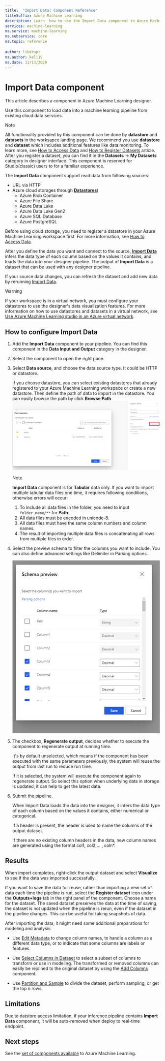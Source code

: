 ```yaml
---
title:  "Import Data: Component Reference"
titleSuffix: Azure Machine Learning
description: Learn  how to use the Import Data component in Azure Machine Learning to load data into a machine learning pipeline from existing cloud data services.  
services: machine-learning
ms.service: machine-learning
ms.subservice: core
ms.topic: reference

author: likebupt
ms.author: keli19
ms.date: 11/13/2020
---
```

# Import Data component

This article describes a component in Azure Machine Learning designer.

Use this component to load data into a machine learning pipeline from existing cloud data services. 

> [!Note]
> All functionality provided by this component can be done by **datastore** and **datasets** in the worksapce landing page. We recommend you use **datastore** and **dataset** which includes additional features like data monitoring. To learn more, see [How to Access Data](../how-to-access-data.md) and [How to Register Datasets](../how-to-create-register-datasets.md) article.
>  After you register a dataset, you can find it in the **Datasets** -> **My Datasets** category in designer interface. This component is reserved for Studio(classic) users to for a familiar experience. 
>

The **Import Data** component support read data from following sources:

- URL via HTTP
- Azure cloud storages through [**Datastores**](../how-to-access-data.md))
    - Azure Blob Container
    - Azure File Share
    - Azure Data Lake
    - Azure Data Lake Gen2
    - Azure SQL Database
    - Azure PostgreSQL    

Before using cloud storage, you need to register a datastore in your Azure Machine Learning workspace first. For more information, see [How to Access Data](../how-to-access-data.md). 

After you define the data you want and connect to the source, **[Import Data](./import-data.md)** infers the data type of each column based on the values it contains, and loads the data into your designer pipeline. The output of **Import Data** is a dataset that can be used with any designer pipeline.

If your source data changes, you can refresh the dataset and add new data by rerunning [Import Data](./import-data.md).

> [!WARNING]
> If your workspace is in a virtual network, you must configure your datastores to use the designer's data visualization features. For more information on how to use datastores and datasets in a virtual network, see [Use Azure Machine Learning studio in an Azure virtual network](../how-to-enable-studio-virtual-network.md).


## How to configure Import Data

1. Add the **Import Data** component to your pipeline. You can find this component in the **Data Input and Output** category in the designer.

1. Select the component to open the right pane.

1. Select **Data source**, and choose the data source type. It could be HTTP or datastore.

    If you choose datastore, you can select existing datastores that already registered to your Azure Machine Learning workspace or create a new datastore. Then define the path of data to import in the datastore. You can easily browse the path by click **Browse Path**
    ![Screenshot shows the Browse path link which opens the Path selection dialog box.](media/module/import-data-path.png)

    > [!NOTE]
    > **Import Data** component is for **Tabular** data only.
    > If you want to import multiple tabular data files one time, it requires following conditions, otherwise errors will occur:
    > 1. To include all data files in the folder, you need to input `folder_name/**` for **Path**.
    > 2. All data files must be encoded in unicode-8.
    > 3. All data files must have the same column numbers and column names.
    > 4. The result of importing multiple data files is concatenating all rows from multiple files in order.

1. Select the preview schema to filter the columns you want to include. You can also define advanced settings like Delimiter in Parsing options.

    ![import-data-preview](media/module/import-data.png)

1. The checkbox, **Regenerate output**, decides whether to execute the component to regenerate output at running time. 

    It's by default unselected, which means if the component has been executed with the same parameters previously, the system will reuse the output from last run to reduce run time. 

    If it is selected, the system will execute the component again to regenerate output. So select this option when underlying data in storage is updated, it can help to get the latest data.


1. Submit the pipeline.

    When Import Data loads the data into the designer, it infers the data type of each column based on the values it contains, either numerical or categorical.

    If a header is present, the header is used to name the columns of the output dataset.

    If there are no existing column headers in the data, new column names are generated using the format col1, col2,… , coln*.

## Results

When import completes, right-click the output dataset and select **Visualize** to see if the data was imported successfully.

If you want to save the data for reuse, rather than importing a new set of data each time the pipeline is run, select the **Register dataset** icon under the **Outputs+logs** tab in the right panel of the component. Choose a name for the dataset. The saved dataset preserves the data at the time of saving, the dataset is not updated when the pipeline is rerun, even if the dataset in the pipeline changes. This can be useful for taking snapshots of data.

After importing the data, it might need some additional preparations for modeling and analysis:

- Use [Edit Metadata](./edit-metadata.md) to change column names, to handle a column as a different data type, or to indicate that some columns are labels or features.

- Use [Select Columns in Dataset](./select-columns-in-dataset.md) to select a subset of columns to transform or use in modeling. The transformed or removed columns can easily be rejoined to the original dataset by using the [Add Columns](./add-columns.md) component.  

- Use [Partition and Sample](./partition-and-sample.md) to divide the dataset, perform sampling, or get the top n rows.

## Limitations

Due to datstore access limitation, if your inference pipeline contains **Import Data** component, it will be auto-removed when deploy to real-time endpoint.

## Next steps

See the [set of components available](module-reference.md) to Azure Machine Learning. 
